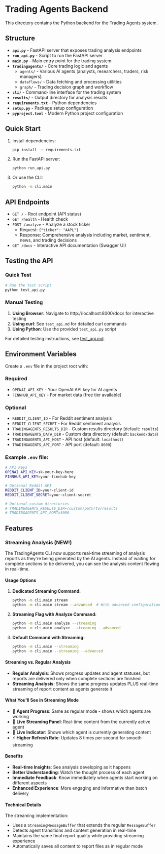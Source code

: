 # Trading Agents Backend

This directory contains the Python backend for the Trading Agents system.

## Structure

- **`api.py`** - FastAPI server that exposes trading analysis endpoints
- **`run_api.py`** - Script to run the FastAPI server
- **`main.py`** - Main entry point for the trading system
- **`tradingagents/`** - Core trading logic and agents
  - `agents/` - Various AI agents (analysts, researchers, traders, risk managers)
  - `dataflows/` - Data fetching and processing utilities
  - `graph/` - Trading decision graph and workflow
- **`cli/`** - Command-line interface for the trading system
- **`results/`** - Output directory for analysis results
- **`requirements.txt`** - Python dependencies
- **`setup.py`** - Package setup configuration
- **`pyproject.toml`** - Modern Python project configuration

## Quick Start

1. Install dependencies:
   ```bash
   pip install -r requirements.txt
   ```

2. Run the FastAPI server:
   ```bash
   python run_api.py
   ```

3. Or use the CLI:
   ```bash
   python -m cli.main
   ```

## API Endpoints

- `GET /` - Root endpoint (API status)
- `GET /health` - Health check
- `POST /analyze` - Analyze a stock ticker
  - Request: `{"ticker": "AAPL"}`
  - Response: Comprehensive analysis including market, sentiment, news, and trading decisions
- `GET /docs` - Interactive API documentation (Swagger UI)

## Testing the API

### Quick Test
```bash
# Run the test script
python test_api.py
```

### Manual Testing
1. **Using Browser**: Navigate to http://localhost:8000/docs for interactive testing
2. **Using curl**: See `test_api.md` for detailed curl commands
3. **Using Python**: Use the provided `test_api.py` script

For detailed testing instructions, see [test_api.md](test_api.md).

## Environment Variables

Create a `.env` file in the project root with:

### Required
- `OPENAI_API_KEY` - Your OpenAI API key for AI agents
- `FINNHUB_API_KEY` - For market data (free tier available)

### Optional
- `REDDIT_CLIENT_ID` - For Reddit sentiment analysis
- `REDDIT_CLIENT_SECRET` - For Reddit sentiment analysis
- `TRADINGAGENTS_RESULTS_DIR` - Custom results directory (default: `results`)
- `TRADINGAGENTS_DATA_DIR` - Custom data directory (default: `backend/data`)
- `TRADINGAGENTS_API_HOST` - API host (default: `localhost`)
- `TRADINGAGENTS_API_PORT` - API port (default: `8000`)

### Example `.env` file:
```bash
# API Keys
OPENAI_API_KEY=sk-your-key-here
FINNHUB_API_KEY=your-finnhub-key

# Optional Reddit API
REDDIT_CLIENT_ID=your-client-id
REDDIT_CLIENT_SECRET=your-client-secret

# Optional custom directories
# TRADINGAGENTS_RESULTS_DIR=/custom/path/to/results
# TRADINGAGENTS_API_PORT=3000
```

## Features

### Streaming Analysis (NEW!)

The TradingAgents CLI now supports real-time streaming of analysis reports as they're being generated by the AI agents. Instead of waiting for complete sections to be delivered, you can see the analysis content flowing in real-time.

#### Usage Options

1. **Dedicated Streaming Command:**
   ```bash
   python -m cli.main stream
   python -m cli.main stream --advanced  # With advanced configuration
   ```

2. **Streaming Flag with Analyze Command:**
   ```bash
   python -m cli.main analyze --streaming
   python -m cli.main analyze --streaming --advanced
   ```

3. **Default Command with Streaming:**
   ```bash
   python -m cli.main --streaming
   python -m cli.main --streaming --advanced
   ```

#### Streaming vs. Regular Analysis

- **Regular Analysis**: Shows progress updates and agent statuses, but reports are delivered only when complete sections are finished
- **Streaming Analysis**: Shows the same progress updates PLUS real-time streaming of report content as agents generate it

#### What You'll See in Streaming Mode

- 🔄 **Agent Progress**: Same as regular mode - shows which agents are working
- 📡 **Live Streaming Panel**: Real-time content from the currently active agent
- 🔴 **Live Indicator**: Shows which agent is currently generating content
- ⚡ **Higher Refresh Rate**: Updates 8 times per second for smooth streaming

#### Benefits

- **Real-time Insights**: See analysis developing as it happens
- **Better Understanding**: Watch the thought process of each agent
- **Immediate Feedback**: Know immediately when agents start working on different aspects
- **Enhanced Experience**: More engaging and informative than batch delivery

#### Technical Details

The streaming implementation:
- Uses a `StreamingMessageBuffer` that extends the regular `MessageBuffer`
- Detects agent transitions and content generation in real-time
- Maintains the same final report quality while providing streaming experience
- Automatically saves all content to report files as in regular mode 